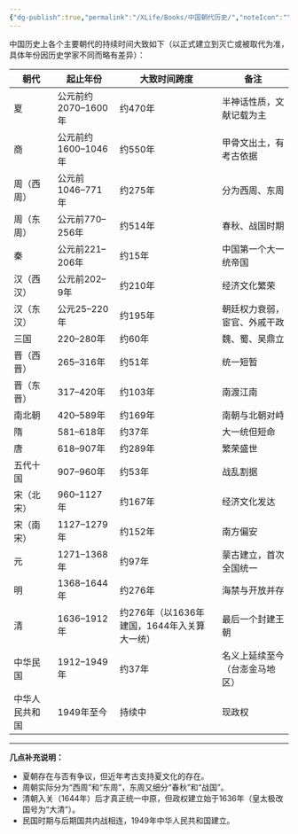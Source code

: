 ```yaml
---
{"dg-publish":true,"permalink":"/XLife/Books/中国朝代历史/","noteIcon":"","created":"2025-04-28T15:13:33.467+08:00"}
---
```


中国历史上各个主要朝代的持续时间大致如下（以正式建立到灭亡或被取代为准，具体年份因历史学家不同而略有差异）：

|朝代|起止年份|大致时间跨度|备注|
|---|---|---|---|
|夏|公元前约2070–1600年|约470年|半神话性质，文献记载为主|
|商|公元前约1600–1046年|约550年|甲骨文出土，有考古依据|
|周（西周）|公元前1046–771年|约275年|分为西周、东周|
|周（东周）|公元前770–256年|约514年|春秋、战国时期|
|秦|公元前221–206年|约15年|中国第一个大一统帝国|
|汉（西汉）|公元前202–9年|约210年|经济文化繁荣|
|汉（东汉）|公元25–220年|约195年|朝廷权力衰弱，宦官、外戚干政|
|三国|220–280年|约60年|魏、蜀、吴鼎立|
|晋（西晋）|265–316年|约51年|统一短暂|
|晋（东晋）|317–420年|约103年|南渡江南|
|南北朝|420–589年|约169年|南朝与北朝对峙|
|隋|581–618年|约37年|大一统但短命|
|唐|618–907年|约289年|繁荣盛世|
|五代十国|907–960年|约53年|战乱割据|
|宋（北宋）|960–1127年|约167年|经济文化发达|
|宋（南宋）|1127–1279年|约152年|南方偏安|
|元|1271–1368年|约97年|蒙古建立，首次全国统一|
|明|1368–1644年|约276年|海禁与开放并存|
|清|1636–1912年|约276年（以1636年建国，1644年入关算大一统）|最后一个封建王朝|
|中华民国|1912–1949年|约37年|名义上延续至今（台澎金马地区）|
|中华人民共和国|1949年至今|持续中|现政权|

---

**几点补充说明：**

- 夏朝存在与否有争议，但近年考古支持夏文化的存在。
- 周朝实际分为“西周”和“东周”，东周又细分“春秋”和“战国”。
- 清朝入关（1644年）后才真正统一中原，但政权建立始于1636年（皇太极改国号为“大清”）。
- 民国时期与后期国共内战相连，1949年中华人民共和国建立。
    
